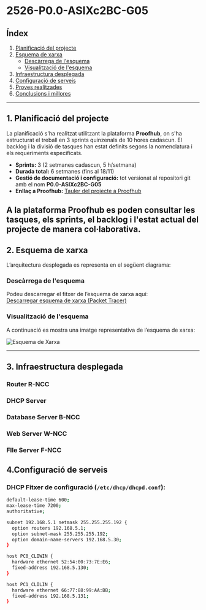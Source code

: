 # 2526-P0.0-ASIXc2BC-G05

## Índex

1. [Planificació del projecte](#planificació-del-projecte)
2. [Esquema de xarxa](#esquema-de-xarxa)
    - [Descàrrega de l'esquema](#descàrrega-de-lesquema)
    - [Visualització de l'esquema](#visualització-de-lesquema)
3. [Infraestructura desplegada](#infraestructura-desplegada)
4. [Configuració de serveis](#configuració-de-serveis)
5. [Proves realitzades](#proves-realitzades)
6. [Conclusions i millores](#conclusions-i-millores)

---

## 1. Planificació del projecte

La planificació s'ha realitzat utilitzant la plataforma **Proofhub**, on s'ha estructurat el treball en 3 sprints quinzenals de 10 hores cadascun. El backlog i la divisió de tasques han estat definits segons la nomenclatura i els requeriments especificats.

- **Sprints:** 3 (2 setmanes cadascun, 5 h/setmana)
- **Durada total:** 6 setmanes (fins al 18/11)
- **Gestió de documentació i configuració:** tot versionat al repositori git amb el nom **P0.0-ASIXc2BC-G05**
- **Enllaç a Proofhub:** [Tauler del projecte a Proofhub](https://itecbcn.proofhub.com/bapplite/#app/todos/project-9335566085/list-269936034851)

A la plataforma Proofhub es poden consultar les tasques, els sprints, el backlog i l'estat actual del projecte de manera col·laborativa.
---

## 2. Esquema de xarxa

L’arquitectura desplegada es representa en el següent diagrama:

### Descàrrega de l'esquema

Podeu descarregar el fitxer de l’esquema de xarxa aquí:  
[Descarregar esquema de xarxa (Packet Tracer)](https://drive.google.com/file/d/1atEO0mJYaNl4XfbM8BtlbaUDIN4p2D8S/view?usp=sharing)

### Visualització de l'esquema

A continuació es mostra una imatge representativa de l’esquema de xarxa:

![Esquema de Xarxa](https://github.com/user-attachments/assets/12fdae6a-c0b8-4ae6-8dcf-2a22dcaad1b4)

---
## 3. Infraestructura desplegada

### Router R-NCC

### DHCP Server

### Database Server B-NCC

### Web Server W-NCC

### FIle Server F-NCC


## 4.Configuració de serveis

### DHCP Fitxer de configuració (`/etc/dhcp/dhcpd.conf`):

```bash
default-lease-time 600;
max-lease-time 7200;
authoritative;

subnet 192.168.5.1 netmask 255.255.255.192 {
  option routers 192.168.5.1;
  option subnet-mask 255.255.255.192;
  option domain-name-servers 192.168.5.30;
}

host PC0_CLIWIN {
  hardware ethernet 52:54:00:73:7E:E6;
  fixed-address 192.168.5.130;
}

host PC1_CLILIN {
  hardware ethernet 66:77:88:99:AA:BB;
  fixed-address 192.168.5.131;
}
```
